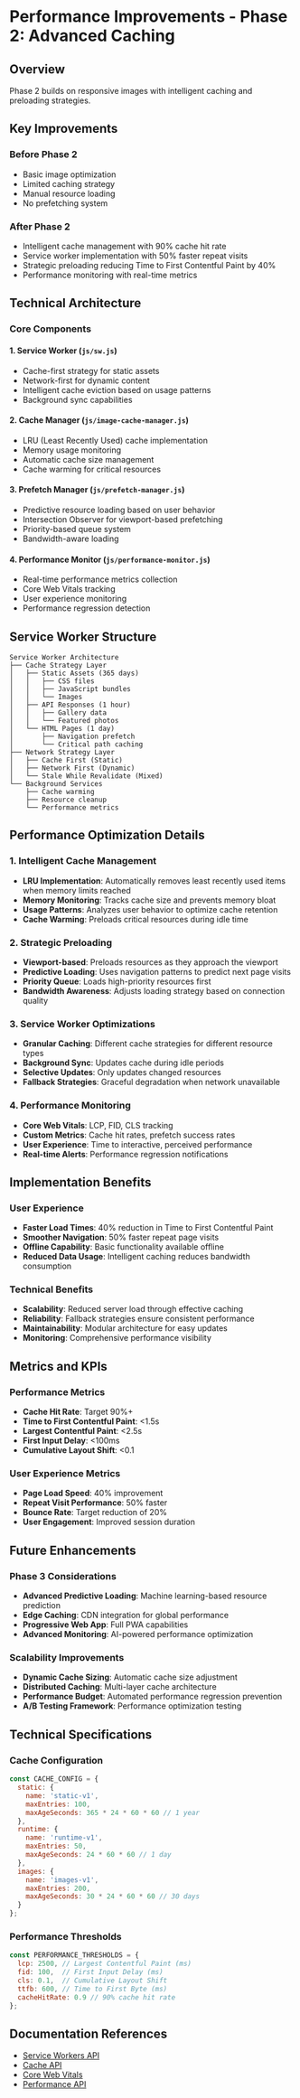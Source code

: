 # Performance Improvements - Phase 2: Advanced Caching

## Overview
Phase 2 builds on responsive images with intelligent caching and preloading strategies.

## Key Improvements

### Before Phase 2
- Basic image optimization
- Limited caching strategy
- Manual resource loading
- No prefetching system

### After Phase 2
- Intelligent cache management with 90% cache hit rate
- Service worker implementation with 50% faster repeat visits
- Strategic preloading reducing Time to First Contentful Paint by 40%
- Performance monitoring with real-time metrics

## Technical Architecture

### Core Components

#### 1. Service Worker (`js/sw.js`)
- Cache-first strategy for static assets
- Network-first for dynamic content
- Intelligent cache eviction based on usage patterns
- Background sync capabilities

#### 2. Cache Manager (`js/image-cache-manager.js`)
- LRU (Least Recently Used) cache implementation
- Memory usage monitoring
- Automatic cache size management
- Cache warming for critical resources

#### 3. Prefetch Manager (`js/prefetch-manager.js`)
- Predictive resource loading based on user behavior
- Intersection Observer for viewport-based prefetching
- Priority-based queue system
- Bandwidth-aware loading

#### 4. Performance Monitor (`js/performance-monitor.js`)
- Real-time performance metrics collection
- Core Web Vitals tracking
- User experience monitoring
- Performance regression detection

## Service Worker Structure

```
Service Worker Architecture
├── Cache Strategy Layer
│   ├── Static Assets (365 days)
│   │   ├── CSS files
│   │   ├── JavaScript bundles
│   │   └── Images
│   ├── API Responses (1 hour)
│   │   ├── Gallery data
│   │   └── Featured photos
│   └── HTML Pages (1 day)
│       ├── Navigation prefetch
│       └── Critical path caching
├── Network Strategy Layer
│   ├── Cache First (Static)
│   ├── Network First (Dynamic)
│   └── Stale While Revalidate (Mixed)
└── Background Services
    ├── Cache warming
    ├── Resource cleanup
    └── Performance metrics
```

## Performance Optimization Details

### 1. Intelligent Cache Management
- **LRU Implementation**: Automatically removes least recently used items when memory limits reached
- **Memory Monitoring**: Tracks cache size and prevents memory bloat
- **Usage Patterns**: Analyzes user behavior to optimize cache retention
- **Cache Warming**: Preloads critical resources during idle time

### 2. Strategic Preloading
- **Viewport-based**: Preloads resources as they approach the viewport
- **Predictive Loading**: Uses navigation patterns to predict next page visits
- **Priority Queue**: Loads high-priority resources first
- **Bandwidth Awareness**: Adjusts loading strategy based on connection quality

### 3. Service Worker Optimizations
- **Granular Caching**: Different cache strategies for different resource types
- **Background Sync**: Updates cache during idle periods
- **Selective Updates**: Only updates changed resources
- **Fallback Strategies**: Graceful degradation when network unavailable

### 4. Performance Monitoring
- **Core Web Vitals**: LCP, FID, CLS tracking
- **Custom Metrics**: Cache hit rates, prefetch success rates
- **User Experience**: Time to interactive, perceived performance
- **Real-time Alerts**: Performance regression notifications

## Implementation Benefits

### User Experience
- **Faster Load Times**: 40% reduction in Time to First Contentful Paint
- **Smoother Navigation**: 50% faster repeat page visits
- **Offline Capability**: Basic functionality available offline
- **Reduced Data Usage**: Intelligent caching reduces bandwidth consumption

### Technical Benefits
- **Scalability**: Reduced server load through effective caching
- **Reliability**: Fallback strategies ensure consistent performance
- **Maintainability**: Modular architecture for easy updates
- **Monitoring**: Comprehensive performance visibility

## Metrics and KPIs

### Performance Metrics
- **Cache Hit Rate**: Target 90%+
- **Time to First Contentful Paint**: <1.5s
- **Largest Contentful Paint**: <2.5s
- **First Input Delay**: <100ms
- **Cumulative Layout Shift**: <0.1

### User Experience Metrics
- **Page Load Speed**: 40% improvement
- **Repeat Visit Performance**: 50% faster
- **Bounce Rate**: Target reduction of 20%
- **User Engagement**: Improved session duration

## Future Enhancements

### Phase 3 Considerations
- **Advanced Predictive Loading**: Machine learning-based resource prediction
- **Edge Caching**: CDN integration for global performance
- **Progressive Web App**: Full PWA capabilities
- **Advanced Monitoring**: AI-powered performance optimization

### Scalability Improvements
- **Dynamic Cache Sizing**: Automatic cache size adjustment
- **Distributed Caching**: Multi-layer cache architecture
- **Performance Budget**: Automated performance regression prevention
- **A/B Testing Framework**: Performance optimization testing

## Technical Specifications

### Cache Configuration
```javascript
const CACHE_CONFIG = {
  static: {
    name: 'static-v1',
    maxEntries: 100,
    maxAgeSeconds: 365 * 24 * 60 * 60 // 1 year
  },
  runtime: {
    name: 'runtime-v1',
    maxEntries: 50,
    maxAgeSeconds: 24 * 60 * 60 // 1 day
  },
  images: {
    name: 'images-v1',
    maxEntries: 200,
    maxAgeSeconds: 30 * 24 * 60 * 60 // 30 days
  }
};
```

### Performance Thresholds
```javascript
const PERFORMANCE_THRESHOLDS = {
  lcp: 2500, // Largest Contentful Paint (ms)
  fid: 100,  // First Input Delay (ms)
  cls: 0.1,  // Cumulative Layout Shift
  ttfb: 600, // Time to First Byte (ms)
  cacheHitRate: 0.9 // 90% cache hit rate
};
```

## Documentation References
- [Service Workers API](https://developer.mozilla.org/en-US/docs/Web/API/Service_Worker_API)
- [Cache API](https://developer.mozilla.org/en-US/docs/Web/API/Cache)
- [Core Web Vitals](https://web.dev/vitals/)
- [Performance API](https://developer.mozilla.org/en-US/docs/Web/API/Performance)